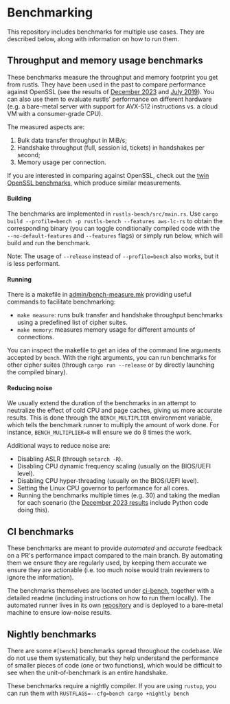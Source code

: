 # Benchmarking

This repository includes benchmarks for multiple use cases. They are described below, along with
information on how to run them.

## Throughput and memory usage benchmarks

These benchmarks measure the throughput and memory footprint you get from rustls. They have been
used in the past to compare performance against OpenSSL (see the results of [December
2023](https://github.com/aochagavia/rustls-bench-results) and [July
2019](https://jbp.io/2019/07/01/rustls-vs-openssl-performance.html)). You can also use them to
evaluate rustls' performance on different hardware (e.g. a bare-metal server with support for
AVX-512 instructions vs. a cloud VM with a consumer-grade CPU).

The measured aspects are:

1. Bulk data transfer throughput in MiB/s;
2. Handshake throughput (full, session id, tickets) in handshakes per second;
3. Memory usage per connection.

If you are interested in comparing against OpenSSL, check out the [twin OpenSSL
benchmarks](https://github.com/ctz/openssl-bench), which produce similar measurements.

#### Building

The benchmarks are implemented in `rustls-bench/src/main.rs`.
Use `cargo build --profile=bench -p rustls-bench --features aws-lc-rs` to obtain the corresponding
binary (you can toggle conditionally compiled code with the `--no-default-features` and `--features`
flags) or simply run below, which will build and run the benchmark.

Note: The usage of `--release` instead of `--profile=bench` also works, but it is less performant.

#### Running

There is a makefile in [admin/bench-measure.mk](admin/bench-measure.mk) providing useful commands to
facilitate benchmarking:

- `make measure`: runs bulk transfer and handshake throughput benchmarks using a predefined list of
  cipher suites.
- `make memory`: measures memory usage for different amounts of connections.

You can inspect the makefile to get an idea of the command line arguments accepted by `bench`. With
the right arguments, you can run benchmarks for other cipher suites (through `cargo run --release`
or by directly launching the compiled binary).

#### Reducing noise

We usually extend the duration of the benchmarks in an attempt to neutralize the effect of cold CPU
and page caches, giving us more accurate results. This is done through the `BENCH_MULTIPLIER`
environment variable, which tells the benchmark runner to multiply the amount of work done. For
instance, `BENCH_MULTIPLIER=8` will ensure we do 8 times the work.

Additional ways to reduce noise are:

- Disabling ASLR (through `setarch -R`).
- Disabling CPU dynamic frequency scaling (usually on the BIOS/UEFI level).
- Disabling CPU hyper-threading (usually on the BIOS/UEFI level).
- Setting the Linux CPU governor to performance for all cores.
- Running the benchmarks multiple times (e.g. 30) and taking the median for each scenario (the
  [December 2023 results](https://github.com/aochagavia/rustls-bench-results) include Python code
  doing this).

## CI benchmarks

These benchmarks are meant to provide _automated_ and _accurate_ feedback on a PR's performance
impact compared to the main branch. By automating them we ensure they are regularly used, by keeping
them accurate we ensure they are actionable (i.e. too much noise would train reviewers to ignore the
information).

The benchmarks themselves are located under [ci-bench](ci-bench), together with a detailed readme
(including instructions on how to run them locally). The automated runner lives in its own
[repository](https://github.com/rustls/rustls-bench-app) and is deployed to a bare-metal machine to
ensure low-noise results.

## Nightly benchmarks

There are some `#[bench]` benchmarks spread throughout the codebase. We do not use them
systematically, but they help understand the performance of smaller pieces of code (one or two
functions), which would be difficult to see when the unit-of-benchmark is an entire handshake.

These benchmarks require a nightly compiler. If you are using `rustup`, you can run them with
`RUSTFLAGS=--cfg=bench cargo +nightly bench`
